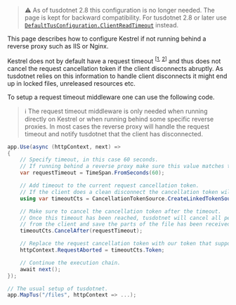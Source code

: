 > :warning: As of tusdotnet 2.8 this configuration is no longer needed. The page is kept for backward compatibility. For tusdotnet 2.8 or later use [`DefaultTusConfiguration.ClientReadTimeout`](https://github.com/tusdotnet/tusdotnet/wiki/Configure-tusdotnet) instead.

This page describes how to configure Kestrel if not running behind a reverse proxy such as IIS or Nginx.

Kestrel does not by default have a request timeout <sup>[[1](https://github.com/aspnet/KestrelHttpServer/pull/485#discussion_r55264843), [2](https://github.com/dotnet/aspnetcore/issues/10079#issuecomment-490519795)]</sup> and thus does not cancel the request cancellation token if the client disconnects abruptly. As tusdotnet relies on this information to handle client disconnects it might end up in locked files, unreleased resources etc.

To setup a request timeout middleware one can use the following code.

> :information_source: The request timeout middleware is only needed when running directly on Kestrel or when running behind some specific reverse proxies. In most cases the reverse proxy will handle the request timeout and notify tusdotnet that the client has disconnected.

```csharp
app.Use(async (httpContext, next) =>
{
    // Specify timeout, in this case 60 seconds. 
    // If running behind a reverse proxy make sure this value matches the request timeout in the proxy.
    var requestTimeout = TimeSpan.FromSeconds(60);

    // Add timeout to the current request cancellation token. 
    // If the client does a clean disconnect the cancellation token will also be flagged as cancelled.
    using var timeoutCts = CancellationTokenSource.CreateLinkedTokenSource(httpContext.RequestAborted);

    // Make sure to cancel the cancellation token after the timeout. 
    // Once this timeout has been reached, tusdotnet will cancel all pending reads 
    // from the client and save the parts of the file has been received so far.
    timeoutCts.CancelAfter(requestTimeout);

    // Replace the request cancellation token with our token that supports timeouts.
    httpContext.RequestAborted = timeoutCts.Token;

    // Continue the execution chain.
    await next();
});

// The usual setup of tusdotnet.
app.MapTus("/files", httpContext => ...);
```
